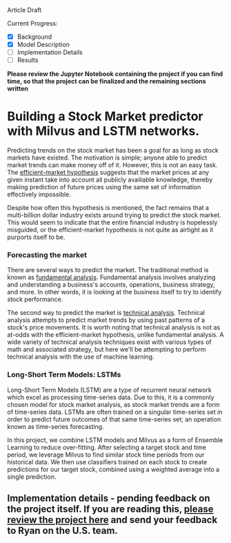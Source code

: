 Article Draft

Current Progress:

- [x] Background
- [x] Model Description
- [ ] Implementation Details
- [ ] Results

**Please review the Jupyter Notebook containing the project if you can find time, so that the project can be finalized and the remaining sections written**

# Building a Stock Market predictor with Milvus and LSTM networks.

Predicting trends on the stock market has been a goal for as long as stock markets have existed. The motivation is simple; anyone able to predict market trends can make money off of it. However, this is not an easy task. The [efficient-market hypothesis](https://en.wikipedia.org/wiki/Efficient-market_hypothesis) suggests that the market prices at any given instant take into account all publicly availiable knowledge, thereby making prediction of future prices using the same set of information effectively impossible. 

Despite how often this hypothesis is mentioned, the fact remains that a multi-billion dollar industry exists around trying to predict the stock market. This would seem to indicate that the entire financial industry is hopelessly misguided, or the efficient-market hypothesis is not quite as airtight as it purports itself to be. 

### Forecasting the market

There are several ways to predict the market. The traditional method is known as [fundamental analysis](https://www.investopedia.com/terms/f/fundamentalanalysis.asp). Fundamental analysis involves analyzing and understanding a business's accounts, operations, business strategy, and more. In other words, it is looking at the business itself to try to identify stock performance.

The second way to predict the market is [technical analysis](https://www.investopedia.com/terms/t/technicalanalysis.asp). Technical analysis attempts to predict market trends by using past patterns of a stock's price movements. It is worth noting that technical analysis is not as at-odds with the efficient-market hypothesis, unlike fundamental analysis. A wide variety of technical analysis techniques exist with various types of math and associated strategy, but here we'll be attempting to perform technical analysis with the use of machine learning. 

### Long-Short Term Models: LSTMs

Long-Short Term Models (LSTM) are a type of recurrent neural network which excel as processing time-series data. Due to this, it is a commonly chosen model for stock market analysis, as stock market trends are a form of time-series data. LSTMs are often trained on a singular time-series set in order to predict future outcomes of that same time-series set; an operation known as time-series forecasting.

In this project, we combine LSTM models and Milvus as a form of Ensemble Learning to reduce over-fitting. After selecting a target stock and time period, we leverage Milvus to find similar stock time periods from our historical data. We then use classifiers trained on each stock to create predictions for our target stock, combined using a weighted average into a single prediction.

## Implementation details - pending feedback on the project itself. If you are reading this, [please review the project here](https://github.com/NotRyan/stock-search/blob/master/stock%20search%20v3.ipynb) and send your feedback to Ryan on the U.S. team.
